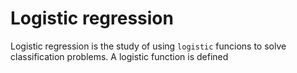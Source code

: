 # Logistic regression

Logistic regression is the study of using `logistic` funcions to solve classification problems. A logistic function is defined
